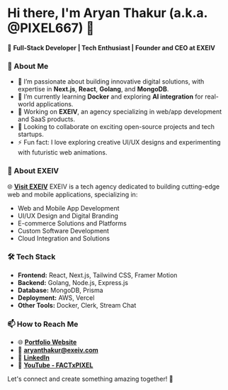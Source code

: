 # Hi there, I'm Aryan Thakur (a.k.a. @PIXEL667) 👋

🚀 **Full-Stack Developer | Tech Enthusiast | Founder and CEO at EXEIV**  

### 🌟 About Me
- 👀 I’m passionate about building innovative digital solutions, with expertise in **Next.js**, **React**, **Golang**, and **MongoDB**.
- 🌱 I’m currently learning **Docker** and exploring **AI integration** for real-world applications.
- 💼 Working on **EXEIV**, an agency specializing in web/app development and SaaS products.
- 💞️ Looking to collaborate on exciting open-source projects and tech startups.
- ⚡ Fun fact: I love exploring creative UI/UX designs and experimenting with futuristic web animations.

### 🏢 About EXEIV
🌐 **[Visit EXEIV](https://exeiv.vercel.app)**
EXEIV is a tech agency dedicated to building cutting-edge web and mobile applications, specializing in:
- Web and Mobile App Development
- UI/UX Design and Digital Branding
- E-commerce Solutions and Platforms
- Custom Software Development
- Cloud Integration and Solutions

### 🛠️ Tech Stack
- **Frontend:** React, Next.js, Tailwind CSS, Framer Motion
- **Backend:** Golang, Node.js, Express.js
- **Database:** MongoDB, Prisma
- **Deployment:** AWS, Vercel
- **Other Tools:** Docker, Clerk, Stream Chat

### 📫 How to Reach Me
- 🌐 **[Portfolio Website](https://exeiv.com)**
- 📧 **aryanthakur@exeiv.com**
- 🔗 **[LinkedIn](https://www.linkedin.com/in/aryanthakur/)**
- 🎥 **[YouTube - FACTxPIXEL](https://www.youtube.com/@FACTxPIXEL)**

Let's connect and create something amazing together! 🚀

